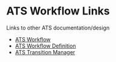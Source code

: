 # ATS Workflow Links

Links to other ATS documentation/design
* <a href="AtsWorkflowDesign.md">ATS Workflow</a>
* <a href="WorkflowDefinitionDesign.md">ATS Workflow Definition</a>
* <a href="transition/AtsTransitionManagerDesign.md">ATS Transition Manager</a>

